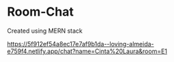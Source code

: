 # Room-Chat
Created using MERN stack

https://5f912ef54a8ec17e7af9b1da--loving-almeida-e759f4.netlify.app/chat?name=Cinta%20Laura&room=E1
